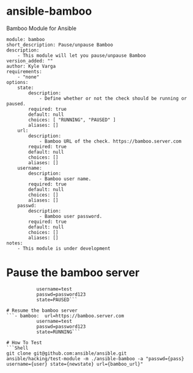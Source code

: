 ansible-bamboo
==============

Bamboo Module for Ansible

```Shell
module: bamboo
short_description: Pause/unpause Bamboo
description:
    - This module will let you pause/unpause Bamboo
version_added: ""
author: Kyle Varga
requirements:
    - "none"
options:
    state:
        description:
            - Define whether or not the check should be running or paused.
        required: true
        default: null
        choices: [ "RUNNING", "PAUSED" ]
        aliases: []
    url:
        description:
            - Bamboo URL of the check. https://bamboo.server.com
        required: true
        default: null
        choices: []
        aliases: []
    username:
        description:
            - Bamboo user name.
        required: true
        default: null
        choices: []
        aliases: []
    passwd:
        description:
            - Bamboo user password.
        required: true
        default: null
        choices: []
        aliases: []
notes:
    - This module is under development
```

# Pause the bamboo server
```- bamboo:  url=https://bamboo.server.com
           username=test
           passwd=password123
           state=PAUSED```

# Resume the bamboo server
```- bamboo:  url=https://bamboo.server.com
           username=test
           passwd=password123
           state=RUNNING```

# How To Test
```Shell
git clone git@github.com:ansible/ansible.git
ansible/hacking/test-module -m ./ansible-bamboo -a "passwd={pass} username={user} state={newstate} url={bamboo_url}"
```

